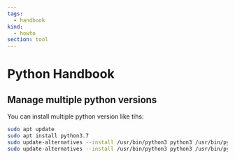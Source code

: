 ```yaml
---
tags:
  - handbook
kind:
  - howto
section: tool
---
```


# Python Handbook

## Manage multiple python versions

You can install multiple python version like tihs:

```bash
sudo apt update
sudo apt install python3.7
sudo update-alternatives --install /usr/bin/python3 python3 /usr/bin/python3.6 1
sudo update-alternatives --install /usr/bin/python3 python3 /usr/bin/python3.7 2
```